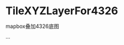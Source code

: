 # TileXYZLayerFor4326
mapbox叠加4326底图

···
<!DOCTYPE html>
<html>
<head>
	<title></title>
	<link rel="stylesheet" type="text/css" href="./mapbox-gl.css">
	<style type="text/css">
		*{
			margin: 0;
			padding: 0;
			list-style: none;
		}
		html,body,#map{
			width: 100%;
			height: 100%;
			overflow: hidden;
		}
	</style>
	<script type="text/javascript" src="./mapbox-gl-dev.js"></script>
	<script type="text/javascript" src="./TileXYZLayerFor4326.js"></script>
</head>
<body>
  <div id="map" ></div>
</body>
<script type="text/javascript">
	var map = new mapboxgl.Map({
	  container: 'map',
	  center: [121.2348223143415, 30.832582604356205],
	  zoom: 8.481175774418286,
	  fadeDuration:0,
	  style: {
		"version":8,
		"name":"Positron",
		"metadata":{},
		"glyphs":"fonts/{fontstack}/{range}.pbf",
		"sources":{},
		"layers":[]
	},
	hash: false,
	  
	});
	map.on('load', function() {

		var tileLayer = new TileXYZLayerFor4326({
			//url:"http://192.168.60.81:8080/EzServer7/Maps/linewell/EzMap?Service=getImage&Type=RGB&ZoomOffset=0&Col={y}&Row={x}&Zoom={z}&V=1.0.0",
			url:"https://t2.tianditu.gov.cn/vec_c/wmts?SERVICE=WMTS&REQUEST=GetTile&VERSION=1.0.0&LAYER=vec&STYLE=default&TILEMATRIXSET=c&FORMAT=tiles&TILECOL={x}&TILEROW={y}&TILEMATRIX={z}&tk=755a7d8636035a8308201503309c944f"
		});

		tileLayer.addTo(map);

	});
</script>
</html>
···
